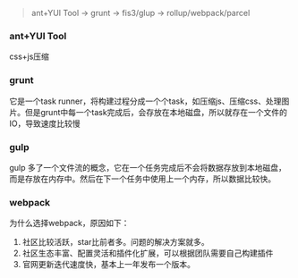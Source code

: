 
> ant+YUI Tool -> grunt -> fis3/glup -> rollup/webpack/parcel


### ant+YUI Tool 

css+js压缩

### grunt
它是一个task runner，将构建过程分成一个个task，如压缩js、压缩css、处理图片。但是grunt中每一个task完成后，会存放在本地磁盘，所以就存在一个文件的IO，导致速度比较慢


### gulp
gulp 多了一个文件流的概念，它在一个任务完成后不会将数据存放到本地磁盘，而是存放在内存中。然后在下一个任务中使用上一个内存，所以数据比较快。

### webpack

为什么选择webpack，原因如下：
1. 社区比较活跃，star比前者多。问题的解决方案就多。
2. 社区生态丰富、配置灵活和插件化扩展，可以根据团队需要自己构建插件
3. 官网更新迭代速度快，基本上一年发布一个版本。
